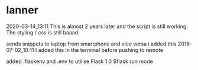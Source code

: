# lanner

2020-03-14_13:11
This is almost 2 years later and the script is still working. The styling / css is still baaad. 


sends snippets to laptop from smartphone and vice versa
i added this 2018-07-02_10:11 
I added this in the terminal before pushing to remote

added .flaskenv and .env to utilise Flask 1.0 $flask run mode


